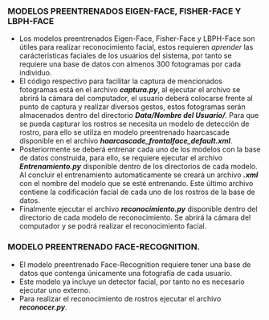 ### MODELOS PREENTRENADOS EIGEN-FACE, FISHER-FACE Y LBPH-FACE

* Los modelos preentrenados Eigen-Face, Fisher-Face y LBPH-Face son útiles para realizar reconocimiento facial, estos requieren _aprender_ las carácteristicas faciales de los usuarios del sistema, por tanto se requiere una base de datos con almenos 300 fotogramas por cada individuo.
* El código respectivo para facilitar la captura de mencionados fotogramas está en el archivo **_captura.py_**, al ejecutar el archivo se abrirá la cámara del computador, el usuario deberá colocarse frente al punto de captura y realizar diversos gestos, estos fotogramas serán almacenados dentro del directorio **_Data/Nombre del Usuario/_**. Para que se pueda capturar los rostros se necesita un modelo de detección de rostro, para ello se utilza en modelo preentrenado haarcascade disponible en el archivo **_haarcascade_frontalface_default.xml_**.
* Posteriormente se deberá entrenar cada uno de los modelos con la base de datos construida, para ello, se requiere ejecutar el archivo **_Entrenamiento.py_** disponible dentro de los directorios de cada modelo. Al concluir el entrenamiento automaticamente se creará un archivo **_.xml_** con el nombre del modelo que se esté entrenando. Este último archivo contiene la codificación facial de cada uno de los rostros de la base de datos.
* Finalmente ejecutar el archivo **_reconocimiento.py_** disponible dentro del directorio de cada modelo de reconocimiento. Se abrirá la cámara del computador y se podrá realizar el reconocimiento facial.

### MODELO PREENTRENADO FACE-RECOGNITION.
* El modelo preentrenado Face-Recognition requiere tener una base de datos que contenga únicamente una fotografía de cada usuario.
* Este modelo ya incluye un detector facial, por tanto no es necesario ejecutar uno externo.
* Para realizar el reconocimiento de rostros ejecutar el archivo **_reconocer.py_**.
